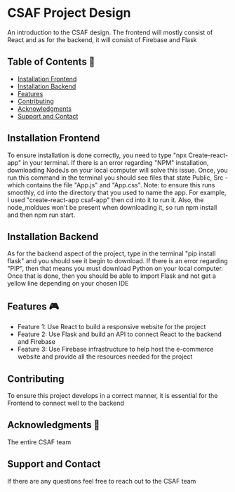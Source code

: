 # CSAF Project Design

An introduction to the CSAF design. The frontend will mostly consist of React and as for the backend, it will consist of Firebase and Flask
## Table of Contents 🤖
- [Installation Frontend](#installation)
- [Installation Backend](#usage)
- [Features](#features)
- [Contributing](#contributing)
- [Acknowledgments](#Acknowledgments)
- [Support and Contact](#support-and-contact)

## Installation Frontend 
To ensure installation is done correctly, you need to type "npx Create-react-app" in your terminal. If there is an error regarding "NPM" installation, downloading NodeJs on your local computer will solve this issue. Once, you run this command in the terminal you should see files that state Public, Src - which contains the file "App.js" and "App.css". Note: to ensure this runs smoothly, cd into the directory that you used to name the app. For example, I used "create-react-app csaf-app" then cd into it to run it. Also, the node_moldues won't be present when downloading it, so run npm install and then npm run start.

## Installation Backend 
As for the backend aspect of the project, type in the terminal "pip install flask" and you should see it begin to download. If there is an error regarding "PIP", then that means you must download Python on your local computer. Once that is done, then you should be able to import Flask and not get a yellow line depending on your chosen IDE

## Features  🎮
- Feature 1: Use React to build a responsive website for the project
- Feature 2: Use Flask and build an API to connect React to the backend and Firebase
- Feature 3: Use Firebase infrastructure to help host the e-commerce website and provide all the resources needed for the project

## Contributing
To ensure this project develops in a correct manner, it is essential for the Frontend to connect well to the backend


## Acknowledgments 🥇
The entire CSAF team 

## Support and Contact

If there are any questions feel free to reach out to the CSAF team

